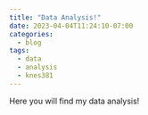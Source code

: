 ```yaml
---
title: "Data Analysis!"
date: 2023-04-04T11:24:10-07:00
categories:
  - blog
tags:
  - data
  - analysis
  - knes381
---
```


Here you will find my data analysis!
